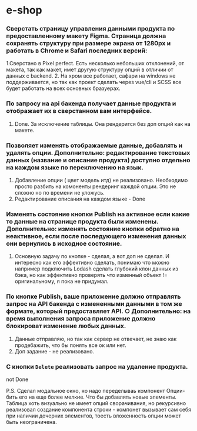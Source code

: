 # e-shop

### Cверстать страницу управления данными продукта по предоставленному макету Figma. Страница должна сохранять структуру при размере экрана от 1280px и работать в Chrome и Safari последних версий: 

1.Сверстано в Pixel perfect. Есть несколько небольших отклонений, от макета, так как макет, имет другую структуру опций в отличии от данных с backend. 
2. На хром все работает, сафари на windows не поддерживается, но так как проект сделать через vue/cli и SCSS все будет работать на всех основных бразуерах. 

### По запросу на api бакенда получает данные продукта и отображает их в сверстанном вам интерфейсе.
1. Done. За исключение таблицы. Она рендерится без доп опций как на макете. 

### Позволяет изменять отображаемые данные, добавлять и удалять опции. Дополнительно: редактирование текстовых данных (название и описание продукта) доступно отдельно на каждом языке по переключению на язык.

1. Добавление опции  ( цвет модель итд) не реализовано. Необходимо просто разбить на комоненты рендеринг каждой опции. Это не сложно но по времени не уложусь. 
2. Редактирование описания на каждом языке - Done 


### Изменять состояние кнопки Publish на активное если какие то данные на странице продукта были изменены. Дополнительно: изменять состояние кнопки обратно на неактивное, если после последующего изменения данных они вернулись в исходное состояние.

1. Основную задачу по кнопке - сделал, а вот доп не сделал. И интересно как его эффективно сделать, понимаю что можно например подключить Lodash  сделать глубокий клон данных из бэка, но как эффективно проверять что изменный объект != оригинальному, я пока не придумал. 


### По кнопке Publish, ваше приложение должно отправлять запрос на API бакенда с измененными данными в том же формате, который предоставляет API. ○ Дополнительно: на время выполнения запроса приложение должно блокироват изменение любых данных.

1. Данные отправляю, но так как сервер не отвечает, не знаю как продебажить, что бы понять все ок или нет. 
2. Доп задание - не реализовано. 

### С кнопки `Delete` реализовать запрос на удаление продукта.

not Done


P.S. Сделал модальное окно, но надо переделываь компонент Опции- бить его на еще более мелкие. Что бы добавлять новые элементы. 
Таблица хоть визуально не имеет опций сворачивания, но рекурсивно реализовал создание компонента строки - компонет вызывает сам себя при наличии дочерних элементов, тоесть вложенность опции может быть неограничена.
